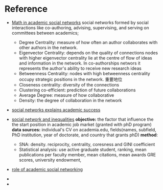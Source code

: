 # Reference 

 - [Math in academic social networks](https://www.researchgate.net/publication/284765879_The_Mathematics_of_Social_Network_Analysis_Metrics_for_Academic_Social_Networks/link/5b8cdc1fa6fdcc5f8b7a4fbe/download)
	social networks formed by social interactions like co-authoring, advising, supervising, and serving on committees between academics; 

	 - Degree Centrality: measure of how often an author collaborates with other authors in the network. 
	 - Eigenvector Centrality: depends on the quality of connections nodes with higher eigenvector centrality lie at the centre of flow of ideas and information in the network.
	 In co-authorships networs it represents the author's ability to receive new research ideas
	 -  Betweenness Centrality: nodes with high betweenness centrality occupy strategic positions in the network. 重要地位
	 - Closeness centrality: diversity of the connections
	 - Clustering co-efficient: prediction of future collaborations
	 - Average Degree: measure of how collaborative 
	 - Density: the degree of collaboration in the network  



 - [social networks explains academic success](https://www.pnas.org/content/pnas/116/3/792.full.pdf)
 
 
 - [social network and inequalities](https://anthrosource.onlinelibrary.wiley.com/doi/pdf/10.1111/aman.13158)
 **objective:** the factor that influence the the start position in academic job market (granted with phD program)
 **data sources:** individual's CV on academia.edu, fields(names, subfield, PhD institution, year of doctorate, and country that grants phD)
 **method**: 
	 - SNA: density. reciprocity, centrality, coresness and GINI coefficient 
	 - Statistical analysis: use active graduate student, ranking, mean publications per faculty member, mean citations, mean awards GRE scores, university endowment, 

 
 
 
 

	
 - [role of academic social networking](https://www.researchgate.net/publication/267642307_Academics_and_their_online_networks_Exploring_the_role_of_academic_social_networking_sites)
 - 
 - 

<!--stackedit_data:
eyJoaXN0b3J5IjpbLTQ3NjI3MTY0NywtMjA1NDQ2Nzc2LC0zMj
Y1ODU3ODQsMTExNDU5MzA4NSwtNDMxNzM1NjIxLDEzOTQ1Njg3
MTEsOTU0NDE2MTI3LC0yMDMyNTg4MjU2LC0yNTczODMzLC03OT
kzNjMwOTgsLTE2NzI1MTQ3NCwxOTA3NzEzMzU3LDM3NzcwNjc3
MF19
-->